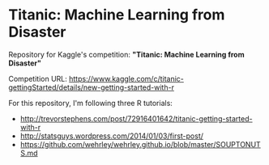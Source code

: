 Titanic: Machine Learning from Disaster
=======================================

Repository for Kaggle's competition: **"Titanic: Machine Learning from Disaster"**

Competition URL: https://www.kaggle.com/c/titanic-gettingStarted/details/new-getting-started-with-r

For this repository, I'm following three R tutorials:
 - http://trevorstephens.com/post/72916401642/titanic-getting-started-with-r
 - http://statsguys.wordpress.com/2014/01/03/first-post/
 - https://github.com/wehrley/wehrley.github.io/blob/master/SOUPTONUTS.md